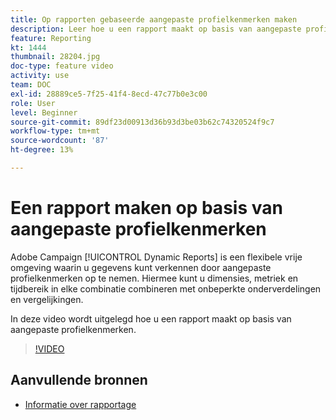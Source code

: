 ```yaml
---
title: Op rapporten gebaseerde aangepaste profielkenmerken maken
description: Leer hoe u een rapport maakt op basis van aangepaste profielkenmerken.
feature: Reporting
kt: 1444
thumbnail: 28204.jpg
doc-type: feature video
activity: use
team: DOC
exl-id: 28889ce5-7f25-41f4-8ecd-47c77b0e3c00
role: User
level: Beginner
source-git-commit: 89df23d00913d36b93d3be03b62c74320524f9c7
workflow-type: tm+mt
source-wordcount: '87'
ht-degree: 13%

---
```


# Een rapport maken op basis van aangepaste profielkenmerken

Adobe Campaign [!UICONTROL Dynamic Reports] is een flexibele vrije omgeving waarin u gegevens kunt verkennen door aangepaste profielkenmerken op te nemen. Hiermee kunt u dimensies, metriek en tijdbereik in elke combinatie combineren met onbeperkte onderverdelingen en vergelijkingen.

In deze video wordt uitgelegd hoe u een rapport maakt op basis van aangepaste profielkenmerken.

>[!VIDEO](https://video.tv.adobe.com/v/28204?quality=12&learn=on)

## Aanvullende bronnen

* [Informatie over rapportage](https://experienceleague.adobe.com/docs/campaign-standard/using/reporting/about-reporting/about-dynamic-reports.html?lang=en)
